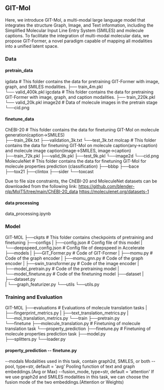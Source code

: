 ##  GIT-Mol
Here, we introduce GIT-Mol, a multi-modal large language model that integrates the structure Graph, Image, and Text information, including the Simplified Molecular Input Line Entry System (SMILES) and molecule captions. To facilitate the integration of multi-modal molecular data, we propose GIT-Former, a novel paradigm capable of mapping all modalities into a unified latent space.


### Data
#### pretrain_data
igdata                       # This folder contains the data for pretraining GIT-Former with image, graph, and SMILES modalities.
├── train_4m.pkl										 
└── valid_400k.pkl
igcdata                      # This folder contains the data for pretraining GIT-Former with image, graph, and caption modalities.
├── train_220k.pkl										 
└── valid_20k.pkl
image2d                      # Data of molecule images in the pretrain stage
└──cid.png

#### finetune_data             
ChEBI-20                     # This folder contains the data for finetuning GIT-Mol on molecule generation(caption->SMILES)   
├──train_26k.txt
├──validation_3k.txt
└──test_3k.txt
molcap                       # This folder contains the data for finetuning GIT-Mol on molecule caption(any->caption) and molecule image caption(image->SMILES, image->caption)
├──train_72k.pkl
├──valid_9k.pkl
├──test_9k.pkl
└──image2d
    └──cid.png
MoleculeNet                  # This folder contains the data for finetuning GIT-Mol for molecule properties prediction (classification)
├──bbbp
├──bace
├──tox21
├──clintox
├──sider
└──toxcast

Due to file size constraints, the ChEBI-20 and MoleculeNet datasets can be downloaded from the following link:
https://github.com/blender-nlp/MolT5/tree/main/ChEBI-20_data
https://moleculenet.org/datasets-1


#### data processing
data_processing.ipynb


### Model
GIT-MOL
├──ckpts                                # This folder contains checkpoints of pretraining and finetuning
├──configs
|   ├──config.json                      # Config file of this model
|   └──deepspeed_config.json            # Config file of deepspeed in Accelerate
├──models
|   ├──GIT_Former.py                    # Code of GIT-Former
|   ├──momu.py                          # Code of the graph encoder
|   ├──momu_gnn.py                      # Code of the graph encoder
|   ├──swin_transformer.py              # Code of the image encoder
|   ├──model_pretrain.py                # Code of the pretraining model
|   └──model_finetune.py                # Code of the finetuning model 
├──dataset
|   ├──dataset.py                       
|   └──graph_featurizer.py
└──utils
    └──utils.py


### Training and Evaluation
GIT-MOL
├──evaluations                          # Evaluations of molecule translation tasks
|   ├──fingerprint_metrics.py
|   ├──text_translation_metrics.py
|   └──mol_translation_metrics.py
└──train
    ├──pretrain.py                   
    └──finetune
        ├──molecule_translation.py      # Finetuning of molecule translation task
        └──property_prediction
                ├──finetune.py          # Finetuning of molecule properties prediction task
                ├──model.py             
                ├──splitters.py
                └──loader.py
				
#### property_prediction -- finetune.py 
--modals 
	Modalities used in this task, contain graph2d, SMILES, or both
--pool, type=str, default = 'avg'
	Pooling function of text and graph embeddings.(Avg or Max)
--fusion_mode, type=str, default = 'attention' 
	If we use graph2d and SMILES modalities in this task, we can choose the fusion mode of the two embeddings.(Attention or Weights)
